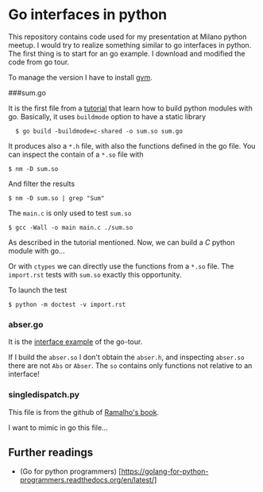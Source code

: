 # Go interfaces in python

This repository contains code used for my presentation at Milano python meetup.
I would try to realize something similar to go interfaces in python.
The first thing is to start for an go example. I download and modified the code from go tour.

To manage the version I have to install [gvm](http://www.hostingadvice.com/how-to/install-golang-on-ubuntu/).

###sum.go 

It is the first file from a [tutorial](https://blog.filippo.io/building-python-modules-with-go-1-5/) that learn how to build python modules with go.
Basically, it uses `buildmode` option to have a static library

      $ go build -buildmode=c-shared -o sum.so sum.go

It produces also a `*.h` file, with also the functions defined in the go file.
You can inspect the contain of a `*.so` file with

    $ nm -D sum.so

And filter the results

    $ nm -D sum.so | grep "Sum"

The `main.c` is only used to test `sum.so`

    $ gcc -Wall -o main main.c ./sum.so

As described in the tutorial mentioned.
Now, we can build a *C* python module with go...

Or with `ctypes` we can directly use the functions from a `*.so` file. 
The `import.rst` tests with `sum.so` exactly this opportunity.

To launch the test

    $ python -m doctest -v import.rst

### abser.go 

It is the [interface example](https://tour.golang.org/methods/4) of the go-tour.

If I build the `abser.so` I don't obtain the `abser.h`, and inspecting `abser.so` there are not `Abs` or `Abser`.
The `so` contains only functions not relative to an interface!


### singledispatch.py

This file is from the github of [Ramalho's book](https://github.com/fluentpython/example-code/blob/a3bf32b9fa8b80f714a899ee832145e1091cc635/07-closure-deco/generic.py).

I want to mimic in go this file...


## Further readings

  - (Go for python programmers) [https://golang-for-python-programmers.readthedocs.org/en/latest/]



